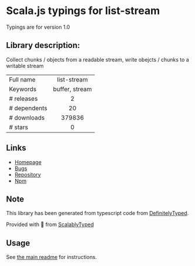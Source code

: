 
# Scala.js typings for list-stream

Typings are for version 1.0

## Library description:
Collect chunks / objects from a readable stream, write obejcts / chunks to a writable stream

|                    |                 |
| ------------------ | :-------------: |
| Full name          | list-stream |
| Keywords           | buffer, stream |
| # releases         | 2 |
| # dependents       | 20 |
| # downloads        | 379836 |
| # stars            | 0 |

## Links
- [Homepage](https://github.com/rvagg/list-stream)
- [Bugs](https://github.com/rvagg/list-stream/issues)
- [Repository](https://github.com/rvagg/list-stream)
- [Npm](https://www.npmjs.com/package/list-stream)
    


## Note
This library has been generated from typescript code from [DefinitelyTyped](https://definitelytyped.org).

Provided with :purple_heart: from [ScalablyTyped](https://github.com/oyvindberg/ScalablyTyped)

## Usage
See [the main readme](../../readme.md) for instructions.


